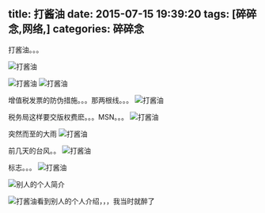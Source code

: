 title: 打酱油
date: 2015-07-15 19:39:20
tags: [碎碎念,网络,]
categories: 碎碎念
---

打酱油。。。

![打酱油](https://dn-nimages.qbox.me/2015/07/IMG_20150711_120142.jpg)
<!--more-->
![打酱油](https://dn-nimages.qbox.me/2015/07/IMG_20150711_120354.jpg)
![打酱油](https://dn-nimages.qbox.me/2015/07/IMG_20150711_120259.jpg)


增值税发票的防伪措施。。。那两根线。。。
![打酱油](https://dn-nimages.qbox.me/2015/07/IMG_20150714_154329.jpg)


税务局这样要交版权费麽。。。MSN。。。
![打酱油](https://dn-nimages.qbox.me/2015/07/IMG_20150714_161638.jpg)


突然而至的大雨
![打酱油](https://dn-nimages.qbox.me/2015/07/IMG_20150713_180558.jpg)


前几天的台风。。
![打酱油](https://dn-nimages.qbox.me/2015/07/IMG_20150710_173729.jpg)


标志。。。
![打酱油](https://dn-nimages.qbox.me/2015/07/IMG_20150702_224118.jpg)


![别人的个人简介](https://dn-nimages.qbox.me/2015/07/2015/07/zwjs.png)

![打酱油](https://dn-nimages.qbox.me/2015/07/2015/07/wocao.jpg)看到别人的个人介绍，，，我当时就醉了